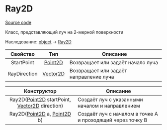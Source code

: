 # Ray2D

[Source code](../../Src/Sbazuo.Geometry/Ray2D.cs)

Класс, представляющий луч на 2-мерной поверхности

Наследование: [object](https://docs.microsoft.com/ru-ru/dotnet/api/system.object) -> [Ray2D](#Ray2D)

| Свойство | Тип | Описание |
| :------: | :---: | ------ |
| StartPoint | [Point2D](Point2D.md) | Возвращает или задаёт начало луча |
| RayDirection | [Vector2D](Vector2D.md) | Возвращает или задаёт направление луча |

| Конструктор | Описание |
| :---: | ----- |
| Ray2D([Point2D](Point2D.md) startPoint, [Vector2D](Vector2D.md) direction) | Создаёт луч с указанными началом и направлением |
| Ray2D([Point2D](Point2D.md) a, [Point2D](Point2D.md) b) | Создаёт луч с началом в точке A и проходящий через точку B |